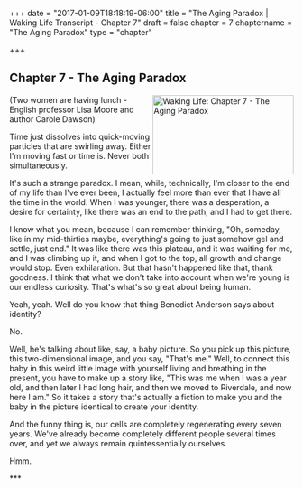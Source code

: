 +++
date = "2017-01-09T18:18:19-06:00"
title = "The Aging Paradox | Waking Life Transcript - Chapter 7"
draft = false
chapter = 7
chaptername = "The Aging Paradox"
type = "chapter"


+++

## Chapter 7 - The Aging Paradox

<p><a href="http://media.jamesrskemp.com/graphics/wakingLife/WakingLife_07_1.jpg" onclick="window.open(this.href);return false;"><img src="http://media.jamesrskemp.com/graphics/wakingLife/WakingLife_07_1_t.jpg" alt="Waking Life: Chapter 7 - The Aging Paradox" style="width:250px;height:140px;" align="right" /></a>(Two women are having lunch - English professor Lisa Moore and author Carole Dawson)</p>
<p>Time just dissolves into quick-moving particles that are swirling away. Either I'm moving fast or time is. Never both simultaneously.</p>
<p>It's such a strange paradox. I mean, while, technically, I'm closer to the end of my life than I've ever been, I actually feel more than ever that I have all the time in the world. When I was younger, there was a desperation, a desire for certainty, like there was an end to the path, and I had to get there.</p>
<p>I know what you mean, because I can remember thinking, &quot;Oh, someday, like in my mid-thirties maybe, everything's going to just somehow gel and settle, just end.&quot; It was like there was this plateau, and it was waiting for me, and I was climbing up it, and when I got to the top, all growth and change would stop. Even exhilaration. But that hasn't happened like that, thank goodness. I think that what we don't take into account when we're young is our endless curiosity. That's what's so great about being human.</p>
<p>Yeah, yeah. Well do you know that thing Benedict Anderson says about identity?</p>
<p>No.</p>
<p>Well, he's talking about like, say, a baby picture. So you pick up this picture, this two-dimensional image, and you say, &quot;That's me.&quot; Well, to connect this baby in this weird little image with yourself living and breathing in the present, you have to make up a story like, &quot;This was me when I was a year old, and then later I had long hair, and then we moved to Riverdale, and now here I am.&quot; So it takes a story that's actually a fiction to make you and the baby in the picture identical to create your identity.</p>
<p>And the funny thing is, our cells are completely regenerating every seven years. We've already become completely different people several times over, and yet we always remain quintessentially ourselves.</p>
<p>Hmm.</p>
<p>***</p>